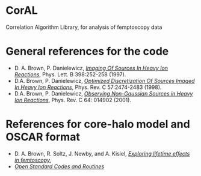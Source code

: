 # CorAL
Correlation Algorithm Library, for analysis of femptoscopy data

General references for the code
===============================
* D. A. Brown, P. Danielewicz,
  [_Imaging Of Sources In Heavy Ion Reactions_](http://arxiv.org/abs/nucl-th/9701010),
  Phys. Lett. B 398:252-258 (1997).
* D.A. Brown, P. Danielewicz,
  [_Optimized Discretization Of Sources Imaged In Heavy Ion Reactions_](http://link.aps.org/abstract/PRC/v57/p2474),
  Phys. Rev. C 57:2474-2483 (1998).
* D.A. Brown, P. Danielewicz,
  [_Observing Non-Gaussian Sources in Heavy Ion Reactions_](http://link.aps.org/abstract/PRC/v64/e014902),
  Phys. Rev. C 64: 014902 (2001).

References for core-halo model and OSCAR format
===============================================
* D. A. Brown, R. Soltz, J. Newby, and A. Kisiel,
  [_Exploring lifetime effects in femtoscopy_](https://journals.aps.org/prc/abstract/10.1103/PhysRevC.76.044906),
* [_Open Standard Codes and Routines_](https://karman.physics.purdue.edu/OSCAR/index.php/Main_Page)
